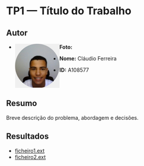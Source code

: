 ﻿# TP1 — Título do Trabalho

## Autor

- **Foto:** <img src="../img/perfil.jpg" alt="Minha Foto" width="120" align="left" />

- **Nome:** Cláudio Ferreira  
- **ID:** A108577  

<br clear="left"/>


## Resumo
Breve descrição do problema, abordagem e decisões.

## Resultados
- [ficheiro1.ext](ficheiro1.ext)
- [ficheiro2.ext](ficheiro2.ext)
